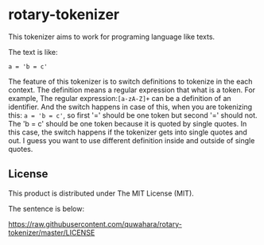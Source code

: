 # rotary-tokenizer

This tokenizer aims to work for programing language like texts.

The text is like:
```
a = 'b = c'
```

The feature of this tokenizer is to switch definitions to tokenize in the
each context. The definition means a regular expression that what is a token.
For example, The regular expression:`[a-zA-Z]+` can be a definition of an
identifier. And the switch happens in case of this, when you are tokenizing
this: `a = 'b = c'`, so first '=' should be one token but second '=' should not.
The 'b = c' should be one token because it is quoted by single quotes.
In this case, the switch happens if the tokenizer gets into single quotes and
out. I guess you want to use different definition inside and outside of
single quotes.

## License

This product is distributed under The MIT License (MIT).

The sentence is below:

https://raw.githubusercontent.com/quwahara/rotary-tokenizer/master/LICENSE
